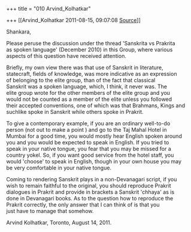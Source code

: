+++
title = "010 Arvind_Kolhatkar"

+++
[[Arvind_Kolhatkar	2011-08-15, 09:07:08 [Source](https://groups.google.com/g/samskrita/c/vu0aX-lzwAw)]]



Shankara,  
  
Please peruse the discussion under the thread 'Sanskrita vs Prakrita  
as spoken language' (December 2010) in this Group, where various  
aspects of this question have received attention.  
  
Briefly, my own view there was that use of Sanskrit in literature,  
statecraft, fields of knowledge, was more indicative as an expression  
of belonging to the elite group, than of the fact that classical  
Sanskrit was a spoken language, which, I think, it never was. The  
elite group wrote for the other members of the elite group and you  
would not be counted as a member of the elite unless you followed  
their accepted conventions, one of which was that Brahmans, Kings and  
suchlike spoke in Sanskrit while others spoke in Prakrit.  
  
To give a contemporary example, if you are an ordinary well-to-do  
person (not out to make a point ) and go to the Taj Mahal Hotel in  
Mumbai for a good time, you would mostly hear English spoken around  
you and you would be expected to speak in English. If you tried to  
speak in your native tongue, you fear that you may be missed for a  
country yokel. So, if you want good service from the hotel staff, you  
would 'choose' to speak in English, though in your own house you may  
be very comfortable in your native tongue.  
  
Coming to rendering Sanskrit plays in a non-Devanagari script, if you  
wish to remain faithful to the original, you should reproduce Prakrit  
dialogues in Prakrit and provide in brackets a Sanskrit 'chhaya' as is  
done in Devanagari books. As to the question how to reproduce the  
Prakrit correctly, the only answer that I can think of is that you  
just have to manage that somehow.  
  
Arvind Kolhatkar, Toronto, August 14, 2011.

